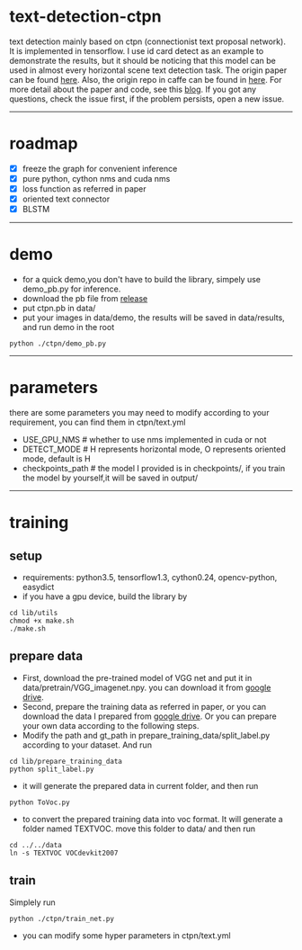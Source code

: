 # text-detection-ctpn

text detection mainly based on ctpn (connectionist text proposal network). It is implemented in tensorflow. I use id card detect as an example to demonstrate the results, but it should be noticing that this model can be used in almost every horizontal scene text detection task. The origin paper can be found [here](https://arxiv.org/abs/1609.03605). Also, the origin repo in caffe can be found in [here](https://github.com/tianzhi0549/CTPN). For more detail about the paper and code, see this [blog](http://slade-ruan.me/2017/10/22/text-detection-ctpn/). If you got any questions, check the issue first, if the problem persists, open a new issue.
***
# roadmap
- [x] freeze the graph for convenient inference
- [x] pure python, cython nms and cuda nms
- [x] loss function as referred in paper
- [x] oriented text connector
- [x] BLSTM
***
# demo
- for a quick demo,you don't have to build the library, simpely use demo_pb.py for inference.
- download the pb file from [release](https://github.com/eragonruan/text-detection-ctpn/releases)
- put ctpn.pb in data/
- put your images in data/demo, the results will be saved in data/results, and run demo in the root 
```shell
python ./ctpn/demo_pb.py
```
***
# parameters
there are some parameters you may need to modify according to your requirement, you can find them in ctpn/text.yml
- USE_GPU_NMS # whether to use nms implemented in cuda or not
- DETECT_MODE # H represents horizontal mode, O represents oriented mode, default is H
- checkpoints_path # the model I provided is in checkpoints/, if you train the model by yourself,it will be saved in output/
***
# training
## setup
- requirements: python3.5, tensorflow1.3, cython0.24, opencv-python, easydict
- if you have a gpu device, build the library by
```shell
cd lib/utils
chmod +x make.sh
./make.sh
```
## prepare data
- First, download the pre-trained model of VGG net and put it in data/pretrain/VGG_imagenet.npy. you can download it from [google drive](https://drive.google.com/open?id=0B_WmJoEtfQhDRl82b1dJTjB2ZGc). 
- Second, prepare the training data as referred in paper, or you can download the data I prepared from [google drive](https://drive.google.com/open?id=0B_WmJoEtfQhDRl82b1dJTjB2ZGc). Or you can prepare your own data according to the following steps. 
- Modify the path and gt_path in prepare_training_data/split_label.py according to your dataset. And run
```shell
cd lib/prepare_training_data
python split_label.py
```
- it will generate the prepared data in current folder, and then run
```shell
python ToVoc.py
```
- to convert the prepared training data into voc format. It will generate a folder named TEXTVOC. move this folder to data/ and then run
```shell
cd ../../data
ln -s TEXTVOC VOCdevkit2007
```
## train 
Simplely run
```shell
python ./ctpn/train_net.py
```
- you can modify some hyper parameters in ctpn/text.yml
